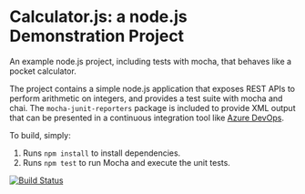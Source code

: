 Calculator.js: a node.js Demonstration Project
==============================================
An example node.js project, including tests with mocha, that behaves like
a pocket calculator.

The project contains a simple node.js application that exposes REST APIs
to perform arithmetic on integers, and provides a test suite with mocha
and chai.  The `mocha-junit-reporters` package is included to provide XML
output that can be presented in a continuous integration tool like
[Azure DevOps](https://azure.com/devops).

To build, simply:

1. Runs `npm install` to install dependencies.
2. Runs `npm test` to run Mocha and execute the unit tests.

[![Build Status](https://dev.azure.com/jaspreetkakkar0070763/Integrating%20External%20Source%20Control%20with%20Azure%20Pipelines/_apis/build/status/jkakkar007.calculator?branchName=master)](https://dev.azure.com/jaspreetkakkar0070763/Integrating%20External%20Source%20Control%20with%20Azure%20Pipelines/_build/latest?definitionId=1&branchName=master)
